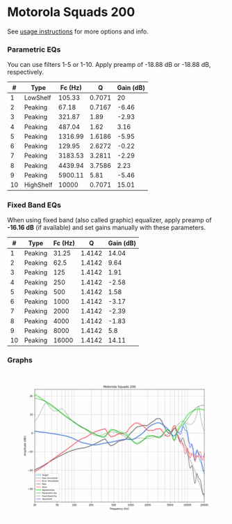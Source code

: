 # Motorola Squads 200
See [usage instructions](https://github.com/jaakkopasanen/AutoEq#usage) for more options and info.

### Parametric EQs
You can use filters 1-5 or 1-10. Apply preamp of -18.88 dB or -18.88 dB, respectively.

|   # | Type      |   Fc (Hz) |      Q |   Gain (dB) |
|-----|-----------|-----------|--------|-------------|
|   1 | LowShelf  |    105.33 | 0.7071 |       20    |
|   2 | Peaking   |     67.18 | 0.7167 |       -6.46 |
|   3 | Peaking   |    321.87 | 1.89   |       -2.93 |
|   4 | Peaking   |    487.04 | 1.62   |        3.16 |
|   5 | Peaking   |   1316.99 | 1.6186 |       -5.95 |
|   6 | Peaking   |    129.95 | 2.6272 |       -0.22 |
|   7 | Peaking   |   3183.53 | 3.2811 |       -2.29 |
|   8 | Peaking   |   4439.94 | 3.7586 |        2.23 |
|   9 | Peaking   |   5900.11 | 5.81   |       -5.46 |
|  10 | HighShelf |  10000    | 0.7071 |       15.01 |

### Fixed Band EQs
When using fixed band (also called graphic) equalizer, apply preamp of **-16.16 dB** (if available) and set gains manually with these parameters.

|   # | Type    |   Fc (Hz) |      Q |   Gain (dB) |
|-----|---------|-----------|--------|-------------|
|   1 | Peaking |     31.25 | 1.4142 |       14.04 |
|   2 | Peaking |     62.5  | 1.4142 |        9.64 |
|   3 | Peaking |    125    | 1.4142 |        1.91 |
|   4 | Peaking |    250    | 1.4142 |       -2.58 |
|   5 | Peaking |    500    | 1.4142 |        1.58 |
|   6 | Peaking |   1000    | 1.4142 |       -3.17 |
|   7 | Peaking |   2000    | 1.4142 |       -2.39 |
|   8 | Peaking |   4000    | 1.4142 |       -1.83 |
|   9 | Peaking |   8000    | 1.4142 |        5.8  |
|  10 | Peaking |  16000    | 1.4142 |       14.11 |

### Graphs
![](./Motorola%20Squads%20200.png)
